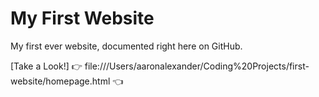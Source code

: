 # My First Website

My first ever website, documented right here on GitHub.

[Take a Look!]
👉 file:///Users/aaronalexander/Coding%20Projects/first-website/homepage.html 👈
